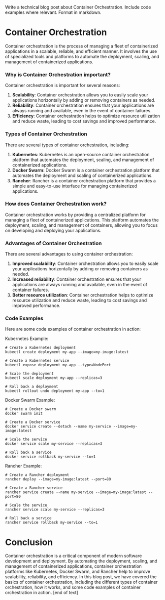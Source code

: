  Write a technical blog post about Container Orchestration. Include code examples where relevant. Format in markdown.

# Container Orchestration

Container orchestration is the process of managing a fleet of containerized applications in a scalable, reliable, and efficient manner. It involves the use of specialized tools and platforms to automate the deployment, scaling, and management of containerized applications.

### Why is Container Orchestration important?

Container orchestration is important for several reasons:

1. **Scalability**: Container orchestration allows you to easily scale your applications horizontally by adding or removing containers as needed.
2. **Reliability**: Container orchestration ensures that your applications are always running and available, even in the event of container failures.
3. **Efficiency**: Container orchestration helps to optimize resource utilization and reduce waste, leading to cost savings and improved performance.

### Types of Container Orchestration

There are several types of container orchestration, including:

1. **Kubernetes**: Kubernetes is an open-source container orchestration platform that automates the deployment, scaling, and management of containerized applications.
2. **Docker Swarm**: Docker Swarm is a container orchestration platform that automates the deployment and scaling of containerized applications.
3. **Rancher**: Rancher is a container orchestration platform that provides a simple and easy-to-use interface for managing containerized applications.

### How does Container Orchestration work?

Container orchestration works by providing a centralized platform for managing a fleet of containerized applications. This platform automates the deployment, scaling, and management of containers, allowing you to focus on developing and deploying your applications.

### Advantages of Container Orchestration

There are several advantages to using container orchestration:

1. **Improved scalability**: Container orchestration allows you to easily scale your applications horizontally by adding or removing containers as needed.
2. **Increased reliability**: Container orchestration ensures that your applications are always running and available, even in the event of container failures.
3. **Better resource utilization**: Container orchestration helps to optimize resource utilization and reduce waste, leading to cost savings and improved performance.

### Code Examples


Here are some code examples of container orchestration in action:

Kubernetes Example:
```
# Create a Kubernetes deployment
kubectl create deployment my-app --image=my-image:latest

# Create a Kubernetes service
kubectl expose deployment my-app --type=NodePort

# Scale the deployment
kubectl scale deployment my-app --replicas=3

# Roll back a deployment
kubectl rollout undo deployment my-app --to=1
```
Docker Swarm Example:
```
# Create a Docker swarm
docker swarm init

# Create a Docker service
docker service create --detach --name my-service --image=my-image:latest

# Scale the service
docker service scale my-service --replicas=3

# Roll back a service
docker service rollback my-service --to=1
```
Rancher Example:
```
# Create a Rancher deployment
rancher deploy --image=my-image:latest --port=80

# Create a Rancher service
rancher service create --name my-service --image=my-image:latest --port=80

# Scale the service
rancher service scale my-service --replicas=3

# Roll back a service
rancher service rollback my-service --to=1
```





# Conclusion

Container orchestration is a critical component of modern software development and deployment. By automating the deployment, scaling, and management of containerized applications, container orchestration platforms like Kubernetes, Docker Swarm, and Rancher help to improve scalability, reliability, and efficiency. In this blog post, we have covered the basics of container orchestration, including the different types of container orchestration, how it works, and some code examples of container orchestration in action. [end of text]


